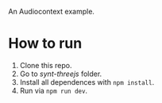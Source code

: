 An Audiocontext example.

# How to run
1. Clone this repo.
2. Go to *synt-threejs* folder.
3. Install all dependences with `npm install`.
4. Run via `npm run dev`.
